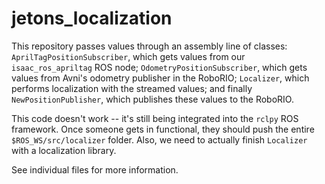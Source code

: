 # jetons_localization

This repository passes values through an assembly line of classes: `AprilTagPositionSubscriber`, which gets values from our `isaac_ros_apriltag` ROS node; `OdometryPositionSubscriber`, which gets values from Avni's odometry publisher in the RoboRIO; `Localizer`, which performs localization with the streamed values; and finally `NewPositionPublisher`, which publishes these values to the RoboRIO.


This code doesn't work -- it's still being integrated into the `rclpy` ROS framework. Once someone gets in functional, they should push the entire `$ROS_WS/src/localizer` folder. Also, we need to actually finish `Localizer` with a localization library.


See individual files for more information.
